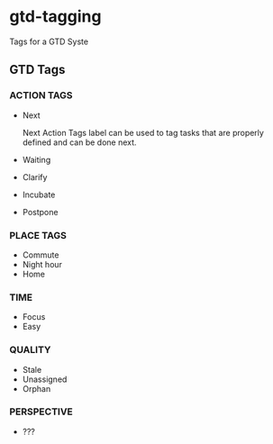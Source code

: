 # gtd-tagging
Tags for a GTD Syste

## GTD Tags


### ACTION TAGS
- Next
  
  Next Action Tags label can be used to tag tasks that are properly defined and can be done next. 
- Waiting
- Clarify
- Incubate
- Postpone

### PLACE TAGS
- Commute
- Night hour
- Home

### TIME
- Focus
- Easy

### QUALITY
- Stale
- Unassigned 
- Orphan

### PERSPECTIVE
- ???



